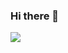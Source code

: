 ### Hi there 👋
![](https://github-readme-stats.vercel.app/api?username=ohzw&count_private=true&show_icons=true&bg_color=10,085078,85D8CE&title_color=85D8CE&text_color=85D8CE&icon_color=85D8CE)

<!--
**ohzw/ohzw** is a ✨ _special_ ✨ repository because its `README.md` (this file) appears on your GitHub profile.

Here are some ideas to get you started:

- 🔭 I’m currently working on ...
- 🌱 I’m currently learning ...
- 👯 I’m looking to collaborate on ...
- 🤔 I’m looking for help with ...
- 💬 Ask me about ...
- 📫 How to reach me: ...
- 😄 Pronouns: ...
- ⚡ Fun fact: ...
-->
